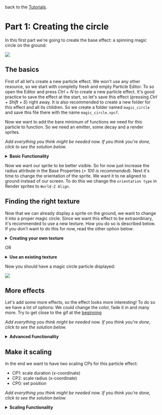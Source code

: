 back to the [Tutorials](../../Tutorials.md).

# Part 1: Creating the circle

In this first part we're going to create the base effect: a spinning magic circle on the ground:

![](https://i.imgur.com/cypsRRb.gif)

## The basics

First of all let's create a new particle effect. We won't use any other resource, so we start with completly fresh and empty Particle Editor. To so open the Editor and press *Ctrl + N* to create a new particle effect.
It's good practice to save the effect at the start, so let's save this effect (pressing *Ctrl + Shift + S*) right away. It is also recommended to create a new folder for this effect and all its children. So we create a folder named `magic_circle` and save this file there with the name `magic_circle.vpcf`.

Now we want to add the bare minimum of functions we need for this particle to function. So we need an emitter, some decay and a render sprites.

*Add everything you think might be needed now. If you think you're done, click to see the solution below.*

<details>
	<summary><b>Basic Functionality</b></summary>

- Since we want to create an instant effect, we need:
`Emit instantaneously` with `num to emit` set to 1 (we only want one ring).
- we want `Position within sphere random` to place our particle at CP0. Leave it at default properties.
- as always we want to have `Lifespan decay`
- also we want `Render sprites`.
- we want to set `max particles` in the Base Properties to 1, since we only need one particle here.

If you added enything else deactivate it for now. You can later active it again, if we reach the corresponding part in this tutorial.
</details>

Now we want our sprite to be better visible. So for now just increase the radius attribute in the Base Properties (*> 100 is recommended*). Next it's time to change the orientation of the sprite. We want it to ne aligned to ground instead of our screen. To do this we change the `orientation type` in Render sprites to `World-Z Align`.

## Finding the right texture

Now that we can already display a sprite on the ground, we want to change it into a proper magic circle. Since we want this effect to be extraordinary, it's recommended to use a new texture. How you do so is described below. If you don't want to do this for now, read the other option below:

<details>
  <summary><b>Creating your own texture</b></summary>
  
Importing your own texture into dota is fairly easy. All you need for that is a source image in the Targa (*.tga*) file format with transparent or black background and the [Dota2 Modkit](https://github.com/n-gao/LegionTD-Reborn-Modkit).
You can either use a new texture or use the one provided in the material folder. You can also find a version of the Dota2 Modkit there: [Materials](./materials).

If you are new to the Modkit, here is a very brief introduction: Run the *D2ModKit.exe* after you unzipped the rar folder. Enter your dota path, so the tool can find your addons. Click on the big button on the left to select the addon you're currently working in.

So if you've got everything ready, we start by copying our source image into our content folder. You can quick-open the content folder by clicking in the `C` button in the Modkit. We want to have the new texture to be in the materials folder and save it there. The file should meet following requirements:

- targa file type (*.tga*)
-  meaningful name without spaces and capital letters (*e.g. "magic_circle_01"*)
- image resolution of 2^x, so 64x64, 128x128, ..., 2048x2048
- transparent background (better) OR
- black background with white accents (black will be invisible)

Once you've copied you file there click on `T2` in the Modkit and then on `.tga -> .vtex_c`. Select your image and confirm. You have succesfully created an own texture! If you enable `Compiled Textures` and `Targa` as Asset Types in your Asset Browser, you should now see these new textures.

Now select this as the texture for Render sprites.

</details>

OR

<details>
	<summary><b>Use an existing texture</b></summary>

Open your Render sprites and change the texture. You use anything you want, but some decent looking ones can be found when searching for "rune".

</details>

Now you should have a magic circle particle displayed: 

![](https://i.imgur.com/VFXS1ob.png)

## More effects

Let's add some more effects, so the effect looks more interesting! To do so we have a lot of options: We could change the color, fade it in and many more. Try to get close to the gif at the [beginning](./#part-1-creating-the-circle)

*Add everything you think might be needed now. If you think you're done, click to see the solution below.*

<details>
	<summary><b>Advanced Functionality</b></summary>

- add a coloring:
	- either change the color under Base Properties
	- or add `Color random`
	- use strong intense colors to make it clearly visible ingame
- add `Alpha fade in simple` and adjust the `fade in time` to your liking
- add `Alpha fade out simple` and adjust the `fade in time` to your liking
- add `Radius scale` and set the `radius start scale` to 0. Reduce the `end time` to a lower value like 0.15. Increase the `scale bias` for a nice smooth effect
- add a spinning effect by adding `Rotation speed random`. Set the offset to something like -45 and disable the random flip direction. Also make sure you've also added `Rotation basic`!
</details>

## Make it scaling

In the end we want to have two scaling CPs for this particle effect:

- CP1: scale duration (x-coordinate)
- CP2: scale radius (x-coordinate)
- CP0: set position

*Add everything you think might be needed now. If you think you're done, click to see the solution below.*

<details>
	<summary><b>Scaling Functionality</b></summary>

duration scaling:

- add `Remap control point to scalar` 
- set the CP number to 1
- set the output field to `Life Duration`
- adjust input/output maximum to a higher number like 30 (*or whatever you want to be the maximum duration*)

radius scaling:

- add `Remap control point to scalar` 
- set the CP number to 2
- set the input/output maximum to a high number like 5000
- enable `Visualize` and `Show control points` and set the x-coordinate of CP2 to something like 2000
- check if the CP2 marker is directly on the outer edge of the ring
- if not adjust the output maximum, until it matches
- now the radius scaled correctly with the visuals

</details>
